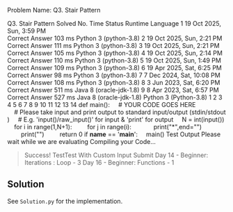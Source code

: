 Problem Name: Q3. Stair Pattern

Q3. Stair Pattern
Solved
No.	Time	Status	Runtime	Language
1
	19 Oct 2025, Sun, 3:59 PM	
Correct Answer
	103 ms	Python 3 (python-3.8)
2
	19 Oct 2025, Sun, 2:21 PM	
Correct Answer
	111 ms	Python 3 (python-3.8)
3
	19 Oct 2025, Sun, 2:21 PM	
Correct Answer
	105 ms	Python 3 (python-3.8)
4
	19 Oct 2025, Sun, 2:14 PM	
Correct Answer
	110 ms	Python 3 (python-3.8)
5
	19 Oct 2025, Sun, 1:49 PM	
Correct Answer
	109 ms	Python 3 (python-3.8)
6
	19 Apr 2025, Sat, 6:25 PM	
Correct Answer
	98 ms	Python 3 (python-3.8)
7
	7 Dec 2024, Sat, 10:08 PM	
Correct Answer
	108 ms	Python 3 (python-3.8)
8
	3 Jun 2023, Sat, 6:20 PM	
Correct Answer
	511 ms	Java 8 (oracle-jdk-1.8)
9
	8 Apr 2023, Sat, 6:57 PM	
Correct Answer
	527 ms	Java 8 (oracle-jdk-1.8)
Python 3 (Python-3.8)
1
2
3
4
5
6
7
8
9
10
11
12
13
14
def main():
    # YOUR CODE GOES HERE
    # Please take input and print output to standard input/output (stdin/stdout)
    # E.g. 'input()/raw_input()' for input & 'print' for output
    N = int(input())
    for i in range(1,N+1):
        for j in range(i):
            print("*",end="")
        print("")    
    return 0
if __name__ == '__main__':
    main()
Test Output
Please wait while we are evaluating
Compiling your Code...
> Success!
TestTest With Custom Input
Submit
Day 14 - Beginner: Iterations : Loop - 3
Day 16 - Beginner: Functions - 1

## Solution

See `Solution.py` for the implementation.
